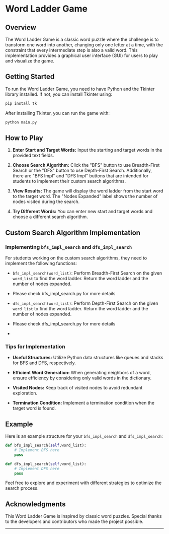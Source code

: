
# Word Ladder Game

## Overview

The Word Ladder Game is a classic word puzzle where the challenge is to transform one word into another, changing only one letter at a time, with the constraint that every intermediate step is also a valid word. This implementation provides a graphical user interface (GUI) for users to play and visualize the game.

## Getting Started

To run the Word Ladder Game, you need to have Python and the Tkinter library installed. If not, you can install Tkinter using:

```bash
pip install tk
```

After installing Tkinter, you can run the game with:

```bash
python main.py
```

## How to Play

1. **Enter Start and Target Words:** Input the starting and target words in the provided text fields.

2. **Choose Search Algorithm:** Click the "BFS" button to use Breadth-First Search or the "DFS" button to use Depth-First Search. Additionally, there are "BFS Impl" and "DFS Impl" buttons that are intended for students to implement their custom search algorithms.

3. **View Results:** The game will display the word ladder from the start word to the target word. The "Nodes Expanded" label shows the number of nodes visited during the search.

4. **Try Different Words:** You can enter new start and target words and choose a different search algorithm.

## Custom Search Algorithm Implementation

### Implementing `bfs_impl_search` and `dfs_impl_search`

For students working on the custom search algorithms, they need to implement the following functions:

- `bfs_impl_search(word_list)`: Perform Breadth-First Search on the given `word_list` to find the word ladder. Return the word ladder and the number of nodes expanded.
- Please check bfs_impl_search.py for more details

- `dfs_impl_search(word_list)`: Perform Depth-First Search on the given `word_list` to find the word ladder. Return the word ladder and the number of nodes expanded.
- Please check dfs_impl_search.py for more details
- 
### Tips for Implementation

- **Useful Structures:** Utilize Python data structures like queues and stacks for BFS and DFS, respectively.

- **Efficient Word Generation:** When generating neighbors of a word, ensure efficiency by considering only valid words in the dictionary.

- **Visited Nodes:** Keep track of visited nodes to avoid redundant exploration.

- **Termination Condition:** Implement a termination condition when the target word is found.

## Example

Here is an example structure for your `bfs_impl_search` and `dfs_impl_search`:

```python
def bfs_impl_search(self,word_list):
    # Implement BFS here
    pass

def dfs_impl_search(self,word_list):
    # Implement DFS here
    pass
```

Feel free to explore and experiment with different strategies to optimize the search process.

## Acknowledgments

This Word Ladder Game is inspired by classic word puzzles. Special thanks to the developers and contributors who made the project possible.

---

